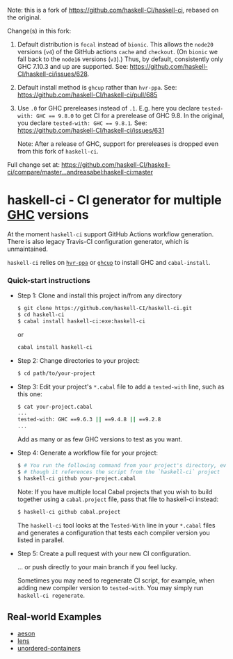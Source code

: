 Note: this is a fork of https://github.com/haskell-CI/haskell-ci, rebased on the original.

Change(s) in this fork:

1. Default distribution is `focal` instead of `bionic`.
   This allows the `node20` versions (`v4`) of the GitHub actions `cache` and `checkout`.
   (On `bionic` we fall back to the `node16` versions (`v3`).)
   Thus, by default, consistently only GHC 7.10.3 and up are supported.
   See: https://github.com/haskell-CI/haskell-ci/issues/628.

2. Default install method is `ghcup` rather than `hvr-ppa`.
   See: https://github.com/haskell-CI/haskell-ci/pull/685

3. Use `.0` for GHC prereleases instead of `.1`.
   E.g. here you declare `tested-with: GHC == 9.8.0` to get CI for a prerelease of GHC 9.8.
   In the original, you declare `tested-with: GHC == 9.8.1`.
   See: https://github.com/haskell-CI/haskell-ci/issues/631

   Note: After a release of GHC, support for prereleases is dropped even from this fork of `haskell-ci`.

Full change set at: https://github.com/haskell-CI/haskell-ci/compare/master...andreasabel:haskell-ci:master


haskell-ci - CI generator for multiple [GHC](http://haskell.org/ghc) versions
=============================================================================

At the moment `haskell-ci` support GitHub Actions workflow generation.
There is also legacy Travis-CI configuration generator, which is unmaintained.

`haskell-ci` relies on [`hvr-ppa`](https://launchpad.net/~hvr/+archive/ubuntu/ghc)
or [`ghcup`](https://www.haskell.org/ghcup/) to install GHC
and `cabal-install`.

### Quick-start instructions

* Step 1: Clone and install this project in/from any directory

    ```bash
    $ git clone https://github.com/haskell-CI/haskell-ci.git
    $ cd haskell-ci
    $ cabal install haskell-ci:exe:haskell-ci
    ```

  or

    ```bash
    cabal install haskell-ci
    ```

* Step 2: Change directories to your project:

    ```bash
    $ cd path/to/your-project
    ```

* Step 3: Edit your project's `*.cabal` file to add a `tested-with` line, such as this one:

    ```bash
    $ cat your-project.cabal
    ...
    tested-with: GHC ==9.6.3 || ==9.4.8 || ==9.2.8
    ...
    ```

    Add as many or as few GHC versions to test as you want.

* Step 4: Generate a workflow file for your project:

    ```bash
    $ # You run the following command from your project's directory, even
    $ # though it references the script from the `haskell-ci` project
    $ haskell-ci github your-project.cabal
    ```

    Note: If you have multiple local Cabal projects that you wish to build together
    using a `cabal.project` file, pass that file to haskell-ci instead:
    ```bash
    $ haskell-ci github cabal.project
    ```

    The `haskell-ci` tool looks at the `Tested-With` line in your
    `*.cabal` files and generates a configuration that tests each compiler
    version you listed in parallel.

* Step 5: Create a pull request with your new CI configuration.

    ... or push directly to your main branch if you feel lucky.

    Sometimes you may need to regenerate CI script, for example, when
    adding new compiler version to `tested-with`.
    You may simply run `haskell-ci regenerate`.

Real-world Examples
-------------------

 - [aeson](https://github.com/haskell/aeson)
 - [lens](https://github.com/ekmett/lens)
 - [unordered-containers](https://github.com/haskell-unordered-containers/unordered-containers)
